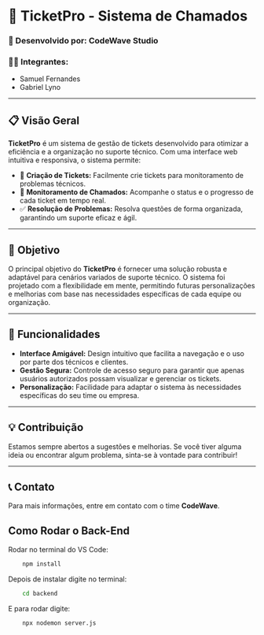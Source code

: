 # 🎫 TicketPro - Sistema de Chamados

### 🚀 Desenvolvido por: **CodeWave Studio**

### 👨‍💻 Integrantes:
- Samuel Fernandes
- Gabriel Lyno

---

## 📋 Visão Geral

**TicketPro** é um sistema de gestão de tickets desenvolvido para otimizar a eficiência e a organização no suporte técnico. Com uma interface web intuitiva e responsiva, o sistema permite:

- 📌 **Criação de Tickets:** Facilmente crie tickets para monitoramento de problemas técnicos.
- 👀 **Monitoramento de Chamados:** Acompanhe o status e o progresso de cada ticket em tempo real.
- ✅ **Resolução de Problemas:** Resolva questões de forma organizada, garantindo um suporte eficaz e ágil.

---

## 🎯 Objetivo

O principal objetivo do **TicketPro** é fornecer uma solução robusta e adaptável para cenários variados de suporte técnico. O sistema foi projetado com a flexibilidade em mente, permitindo futuras personalizações e melhorias com base nas necessidades específicas de cada equipe ou organização.

---

## 🔧 Funcionalidades

- **Interface Amigável:** Design intuitivo que facilita a navegação e o uso por parte dos técnicos e clientes.
- **Gestão Segura:** Controle de acesso seguro para garantir que apenas usuários autorizados possam visualizar e gerenciar os tickets.
- **Personalização:** Facilidade para adaptar o sistema às necessidades específicas do seu time ou empresa.

---

## 💡 Contribuição

Estamos sempre abertos a sugestões e melhorias. Se você tiver alguma ideia ou encontrar algum problema, sinta-se à vontade para contribuir!

---

## 📞 Contato

Para mais informações, entre em contato com o time **CodeWave**.

## Como Rodar o Back-End

Rodar no terminal do VS Code:

```bash
    npm install 
```

Depois de instalar digite no terminal:

```bash
    cd backend
```

E para rodar digite:

```bash
    npx nodemon server.js
```
